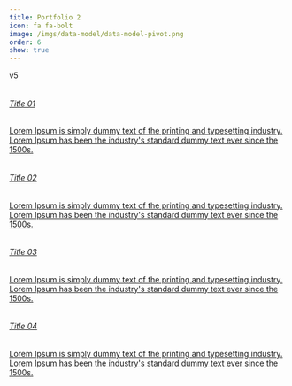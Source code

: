 ```yaml
---
title: Portfolio 2
icon: fa fa-bolt
image: /imgs/data-model/data-model-pivot.png
order: 6
show: true
---
```


v5

<link type="text/css" rel="stylesheet" href="assets/css/style.scss" />

<!-- Topic Cards -->
<div id="cards_landscape_wrap-2">
    <div class="container">
        <div class="row">
            <div class="col-xs-12 col-sm-6 col-md-3 col-lg-3">
                <a href="">
                    <div class="card-flyer">
                        <div class="text-box">
                            <div class="image-box">
                                <img src="https://cdn.pixabay.com/photo/2018/03/30/15/11/deer-3275594_960_720.jpg" alt="" />
                            </div>
                            <div class="text-container">
                                <h6>Title 01</h6>
                                <p>Lorem Ipsum is simply dummy text of the printing and typesetting industry. Lorem Ipsum has been the industry's standard dummy text ever since the 1500s.</p>
                            </div>
                        </div>
                    </div>
                </a>
            </div>
            <div class="col-xs-12 col-sm-6 col-md-3 col-lg-3">
                <a href="">
                    <div class="card-flyer">
                        <div class="text-box">
                            <div class="image-box">
                                <img src="https://cdn.pixabay.com/photo/2018/04/09/19/55/low-poly-3305284_960_720.jpg" alt="" />
                            </div>
                            <div class="text-container">                                    
                                <h6>Title 02</h6>
                                <p>Lorem Ipsum is simply dummy text of the printing and typesetting industry. Lorem Ipsum has been the industry's standard dummy text ever since the 1500s.</p>
                            </div>
                        </div>
                    </div>
                </a>
            </div>
            <div class="col-xs-12 col-sm-6 col-md-3 col-lg-3">
                <a href="">
                    <div class="card-flyer">
                        <div class="text-box">
                            <div class="image-box">
                                <img src="https://cdn.pixabay.com/photo/2018/04/06/13/46/poly-3295856_960_720.png" alt="" />
                            </div>
                            <div class="text-container">
                                <h6>Title 03</h6>
                               <p>Lorem Ipsum is simply dummy text of the printing and typesetting industry. Lorem Ipsum has been the industry's standard dummy text ever since the 1500s.</p>
                            </div>
                        </div>
                    </div>
                </a>
            </div>
            <div class="col-xs-12 col-sm-6 col-md-3 col-lg-3">
                <a href="">
                    <div class="card-flyer">
                        <div class="text-box">
                            <div class="image-box">
                                <img src="https://cdn.pixabay.com/photo/2018/03/30/15/12/dog-3275593_960_720.jpg" alt="" />
                            </div>
                            <div class="text-container">
                                <h6>Title 04</h6>
                               <p>Lorem Ipsum is simply dummy text of the printing and typesetting industry. Lorem Ipsum has been the industry's standard dummy text ever since the 1500s.</p>
                            </div>
                        </div>
                    </div>
                </a>
            </div>
        </div>
    </div>
</div>
